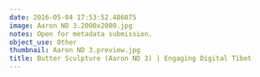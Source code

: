 ```yaml
---
date: 2016-05-04 17:53:52.486075
image: Aaron ND 3.2000x2000.jpg
notes: Open for metadata submission.
object_use: Other
thumbnail: Aaron ND 3.preview.jpg
title: Butter Sculpture (Aaron ND 3) | Engaging Digital Tibet
---
```


